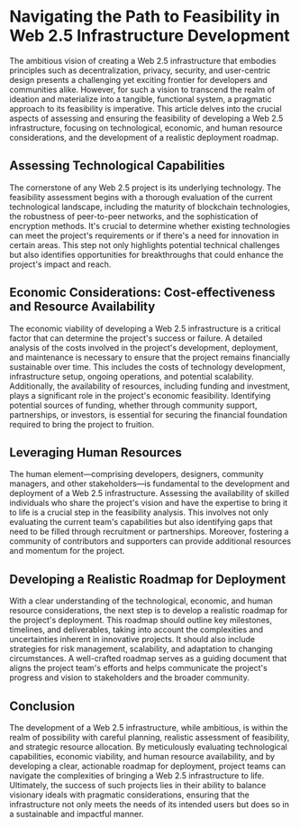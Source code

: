 # Navigating the Path to Feasibility in Web 2.5 Infrastructure Development

The ambitious vision of creating a Web 2.5 infrastructure that embodies principles such as decentralization, privacy, security, and user-centric design presents a challenging yet exciting frontier for developers and communities alike. However, for such a vision to transcend the realm of ideation and materialize into a tangible, functional system, a pragmatic approach to its feasibility is imperative. This article delves into the crucial aspects of assessing and ensuring the feasibility of developing a Web 2.5 infrastructure, focusing on technological, economic, and human resource considerations, and the development of a realistic deployment roadmap.

## Assessing Technological Capabilities

The cornerstone of any Web 2.5 project is its underlying technology. The feasibility assessment begins with a thorough evaluation of the current technological landscape, including the maturity of blockchain technologies, the robustness of peer-to-peer networks, and the sophistication of encryption methods. It's crucial to determine whether existing technologies can meet the project's requirements or if there's a need for innovation in certain areas. This step not only highlights potential technical challenges but also identifies opportunities for breakthroughs that could enhance the project's impact and reach.

## Economic Considerations: Cost-effectiveness and Resource Availability

The economic viability of developing a Web 2.5 infrastructure is a critical factor that can determine the project's success or failure. A detailed analysis of the costs involved in the project's development, deployment, and maintenance is necessary to ensure that the project remains financially sustainable over time. This includes the costs of technology development, infrastructure setup, ongoing operations, and potential scalability. Additionally, the availability of resources, including funding and investment, plays a significant role in the project's economic feasibility. Identifying potential sources of funding, whether through community support, partnerships, or investors, is essential for securing the financial foundation required to bring the project to fruition.

## Leveraging Human Resources

The human element—comprising developers, designers, community managers, and other stakeholders—is fundamental to the development and deployment of a Web 2.5 infrastructure. Assessing the availability of skilled individuals who share the project's vision and have the expertise to bring it to life is a crucial step in the feasibility analysis. This involves not only evaluating the current team's capabilities but also identifying gaps that need to be filled through recruitment or partnerships. Moreover, fostering a community of contributors and supporters can provide additional resources and momentum for the project.

## Developing a Realistic Roadmap for Deployment

With a clear understanding of the technological, economic, and human resource considerations, the next step is to develop a realistic roadmap for the project's deployment. This roadmap should outline key milestones, timelines, and deliverables, taking into account the complexities and uncertainties inherent in innovative projects. It should also include strategies for risk management, scalability, and adaptation to changing circumstances. A well-crafted roadmap serves as a guiding document that aligns the project team's efforts and helps communicate the project's progress and vision to stakeholders and the broader community.

## Conclusion

The development of a Web 2.5 infrastructure, while ambitious, is within the realm of possibility with careful planning, realistic assessment of feasibility, and strategic resource allocation. By meticulously evaluating technological capabilities, economic viability, and human resource availability, and by developing a clear, actionable roadmap for deployment, project teams can navigate the complexities of bringing a Web 2.5 infrastructure to life. Ultimately, the success of such projects lies in their ability to balance visionary ideals with pragmatic considerations, ensuring that the infrastructure not only meets the needs of its intended users but does so in a sustainable and impactful manner.
